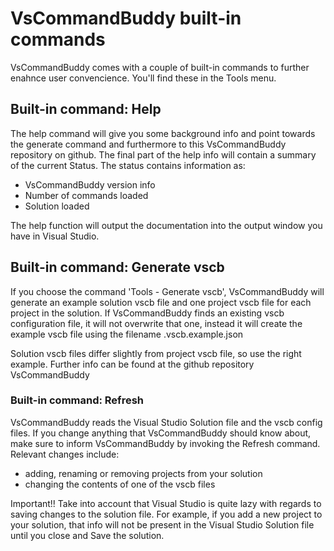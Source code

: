 # VsCommandBuddy built-in commands
VsCommandBuddy comes with a couple of built-in commands to further enahnce user convencience. You'll find these in the Tools menu.

## Built-in command: Help
The help command will give you some background info and point towards the generate command and furthermore to this 
VsCommandBuddy repository on github.  The final part of the help info will contain a summary of the current Status.
The status contains information as:
- VsCommandBuddy version info
- Number of commands loaded
- Solution loaded

The help function will output the documentation into the output window you have in Visual Studio.

## Built-in command: Generate vscb
If you choose the command 'Tools - Generate vscb', VsCommandBuddy will generate an example solution vscb file and one 
project vscb file for each project in the solution.
If VsCommandBuddy finds an existing vscb configuration file, it will not overwrite that one,
instead it will create the example vscb file using the filename <name>.vscb.example.json

Solution vscb files differ slightly from project vscb file, so use the right example.
Further info can be found at the github repository VsCommandBuddy

### Built-in command: Refresh
VsCommandBuddy reads the Visual Studio Solution file and the vscb config files. If you change
anything that VsCommandBuddy should know about, make sure to inform VsCommandBuddy by invoking the
Refresh command. 
Relevant changes include:
- adding, renaming or removing projects from your solution
- changing the contents of one of the vscb files

Important!! Take into account that Visual Studio is quite lazy with regards to saving changes to the
solution file. For example, if you add a new project to your solution, that info
will not be present in the Visual Studio Solution file until you close and Save the solution.
 
